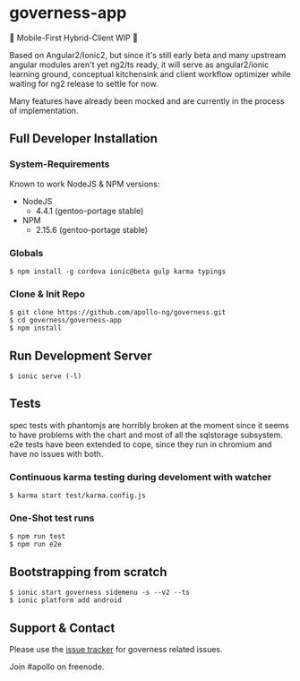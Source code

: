  governess-app
==========

:construction: Mobile-First Hybrid-Client WIP :construction:

Based on Angular2/Ionic2, but since it's still early beta and many
upstream angular modules aren't yet ng2/ts ready, it will serve
as angular2/ionic learning ground, conceptual kitchensink and client
workflow optimizer while waiting for ng2 release to settle for now.

Many features have already been mocked and are currently in the
process of implementation.

## Full Developer Installation

### System-Requirements

Known to work NodeJS & NPM versions:

  * NodeJS
    * 4.4.1 (gentoo-portage stable)
  * NPM
    * 2.15.6 (gentoo-portage stable)

### Globals

    $ npm install -g cordova ionic@beta gulp karma typings

### Clone & Init Repo

    $ git clone https://github.com/apollo-ng/governess.git
    $ cd governess/governess-app
    $ npm install

## Run Development Server

    $ ionic serve (-l)

## Tests

spec tests with phantomjs are horribly broken at the moment
since it seems to have problems with the chart and most of all
the sqlstorage subsystem. e2e tests have been extended to cope,
since they run in chromium and have no issues with both.

### Continuous karma testing during develoment with watcher

    $ karma start test/karma.config.js

### One-Shot test runs

    $ npm run test
    $ npm run e2e

## Bootstrapping from scratch

    $ ionic start governess sidemenu -s --v2 --ts
    $ ionic platform add android

## Support & Contact

Please use the [issue tracker](https://github.com/apollo-ng/governess/issues)
for governess related issues.

Join #apollo on freenode.
